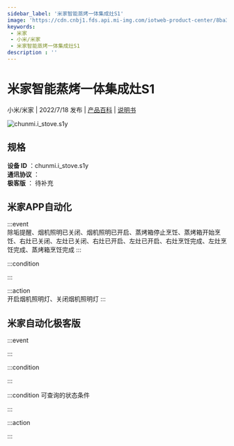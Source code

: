```yaml
---
sidebar_label: '米家智能蒸烤一体集成灶S1'
image: 'https://cdn.cnbj1.fds.api.mi-img.com/iotweb-product-center/8ba3e87e1eac143c2cfca0db836b6669_1653377761790.png?GalaxyAccessKeyId=AKVGLQWBOVIRQ3XLEW&Expires=9223372036854775807&Signature=WgGgXU3qrvPKWaTpYch8/SQsFBg='
keywords: 
 - 米家
 - 小米/米家
 - 米家智能蒸烤一体集成灶S1
description : ''
---
```

# 米家智能蒸烤一体集成灶S1

小米/米家 | 2022/7/18 发布 | [产品百科](https://home.mi.com/webapp/content/baike/product/index.html?model=chunmi.i_stove.s1y/) | [说明书](https://home.mi.com/views/introduction.html?model=chunmi.i_stove.s1y&region=cn)

![chunmi.i_stove.s1y](https://cdn.cnbj1.fds.api.mi-img.com/iotweb-product-center/8ba3e87e1eac143c2cfca0db836b6669_1653377761790.png?GalaxyAccessKeyId=AKVGLQWBOVIRQ3XLEW&Expires=9223372036854775807&Signature=WgGgXU3qrvPKWaTpYch8/SQsFBg=)

## 规格  
> 
**设备 ID** ：chunmi.i_stove.s1y  
**通讯协议** ：  
**极客版**  ： 待补充 


## 米家APP自动化  

:::event  
除垢提醒、烟机照明已关闭、烟机照明已开启、蒸烤箱停止烹饪、蒸烤箱开始烹饪、右灶已关闭、左灶已关闭、右灶已开启、左灶已开启、右灶烹饪完成、左灶烹饪完成、蒸烤箱烹饪完成
:::

:::condition  

:::

:::action   
开启烟机照明灯、关闭烟机照明灯
:::

## 米家自动化极客版  

:::event  

:::

:::condition  

:::

:::condition 可查询的状态条件  

:::

:::action  

:::

        
